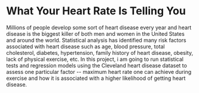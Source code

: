 # What Your Heart Rate Is Telling You

Millions of people develop some sort of heart disease every year and heart disease is the biggest killer of both men and women in the United States and around the world. Statistical analysis has identified many risk factors associated with heart disease such as age, blood pressure, total cholesterol, diabetes, hypertension, family history of heart disease, obesity, lack of physical exercise, etc. In this project, i am going to run statistical tests and regression models using the Cleveland heart disease dataset to assess one particular factor -- maximum heart rate one can achieve during exercise and how it is associated with a higher likelihood of getting heart disease.
